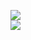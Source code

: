 [![](https://img.shields.io/badge/Made%20With-Github%20Spray-lightgrey.svg?style=for-the-badge&logo=github)](https://github.com/Annihil/github-spray#11329)  
[![](https://i.imgur.com/2DrTn0Z.gif)](https://github.com/Annihil/github-spray)